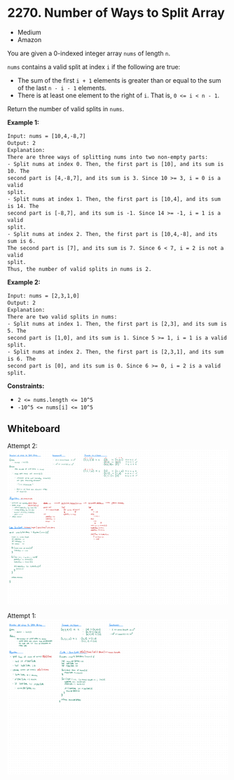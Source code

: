 # 2270. Number of Ways to Split Array
- Medium
- Amazon

You are given a 0-indexed integer array `nums` of length `n`.

`nums` contains a valid split at index `i` if the following are true:
- The sum of the first `i + 1` elements is greater than or equal to the sum of
the last `n - i - 1` elements.
- There is at least one element to the right of `i`. That is, `0 <= i < n - 1`.

Return the number of valid splits in `nums`.

**Example 1:**
```
Input: nums = [10,4,-8,7]
Output: 2
Explanation:
There are three ways of splitting nums into two non-empty parts:
- Split nums at index 0. Then, the first part is [10], and its sum is 10. The
second part is [4,-8,7], and its sum is 3. Since 10 >= 3, i = 0 is a valid
split.
- Split nums at index 1. Then, the first part is [10,4], and its sum is 14. The
second part is [-8,7], and its sum is -1. Since 14 >= -1, i = 1 is a valid
split.
- Split nums at index 2. Then, the first part is [10,4,-8], and its sum is 6.
The second part is [7], and its sum is 7. Since 6 < 7, i = 2 is not a valid
split.
Thus, the number of valid splits in nums is 2.
```

**Example 2:**
```
Input: nums = [2,3,1,0]
Output: 2
Explanation:
There are two valid splits in nums:
- Split nums at index 1. Then, the first part is [2,3], and its sum is 5. The
second part is [1,0], and its sum is 1. Since 5 >= 1, i = 1 is a valid split.
- Split nums at index 2. Then, the first part is [2,3,1], and its sum is 6. The
second part is [0], and its sum is 0. Since 6 >= 0, i = 2 is a valid split.
```

**Constraints:**
- `2 <= nums.length <= 10^5`
- `-10^5 <= nums[i] <= 10^5`

## Whiteboard
Attempt 2:
![Whiteboard Image 02][whiteboard-image-02]

Attempt 1:
![Whiteboard Image 01][whiteboard-image-01]

<!-- Refs -->
[whiteboard-image-01]: whiteboard-01.jpg
[whiteboard-image-02]: whiteboard-02.jpg
